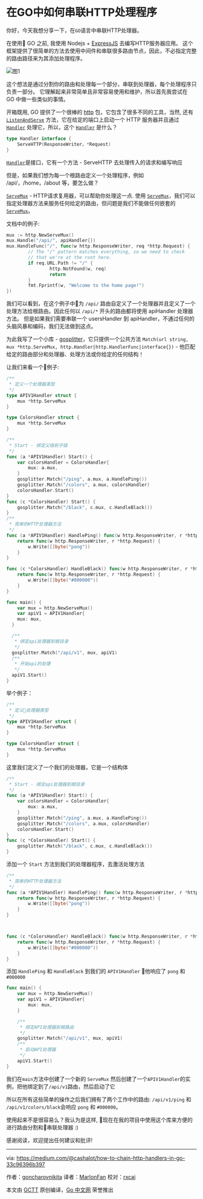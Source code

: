 # 在GO中如何串联HTTP处理程序

你好，今天我想分享一下，在``GO``语言中串联HTTP处理器。

在使用 GO 之前, 我使用 Nodejs + [ExpressJS](http://expressjs.com/en/4x/api.html) 去编写HTTP服务器应用。 这个框架提供了很简单的方法去使用中间件和串联很多路由节点，因此，不必指定完整的路由路径来为其添加处理程序。

![图1](https://cdn-images-1.medium.com/max/1600/1*HCztzuqe1E0yZN6_UqVb4A.png)

这个想法是通过分割你的路由和处理每一个部分，串联到处理器，每个处理程序只负责一部分。 它理解起来非常简单且非常容易使用和维护，所以首先我尝试在 GO 中做一些类似的事情。

开箱既用, GO 提供了一个很棒的 [http](https://golang.org/pkg/net/http) 包，它包含了很多不同的工具，当然, 还有 [``ListenAndServe``](https://golang.org/pkg/net/http/#ListenAndServe) 方法，它在给定的端口上启动一个 HTTP 服务器并且通过 [``Handler``](https://golang.org/pkg/net/http/#Handler) 处理它，所以，这个 [``Handler``](https://golang.org/pkg/net/http/#Handler) 是什么？

```go
type Handler interface {
    ServeHTTP(ResponseWriter，*Request)
}
```

[``Handler``](https://golang.org/pkg/net/http/#Handler)是接口，它有一个方法 - ServeHTTP 去处理传入的请求和编写响应

但是，如果我们想为每一个根路由定义一个处理程序，例如 /api/，/home，/about 等，要怎么做？

[``ServeMux``](https://golang.org/pkg/net/http/#ServeMux) - HTTP请求复用器，可以帮助你处理这一点. 使用 [``ServeMux``](https://golang.org/pkg/net/http/#ServeMux)，我们可以指定处理器方法来服务任何给定的路由，但问题是我们不能做任何嵌套的 [``ServeMux``](https://golang.org/pkg/net/http/#ServeMux)。

文档中的例子:

```go
mux := http.NewServeMux()
mux.Handle("/api/", apiHandler{})
mux.HandleFunc("/", func(w http.ResponseWriter, req *http.Request) {
        // The "/" pattern matches everything, so we need to check
        // that we're at the root here.
        if req.URL.Path != "/" {
                http.NotFound(w, req)
                return
        }
        fmt.Fprintf(w, "Welcome to the home page!")
})
```

我们可以看到，在这个例子中为 ``/api/`` 路由自定义了一个处理器并且定义了一个处理方法给根路由。因此任何以 ``/api/*`` 开头的路由都将使用 apiHandler 处理器方法。 但是如果我们需要串联一个 usersHandler 到 apiHandler，不通过任何的头脑风暴和编码，我们无法做到这点。

为此我写了一个小库 - [gosplitter](https://github.com/goncharovnikita/gosplitter)，它只提供一个公共方法 ``Match(url string, mux *http.ServeMux, http.Handler|http.HandlerFunc|interface{})`` - 他匹配给定的路由部分和处理器、处理方法或你给定的任何结构！

让我们来看一个例子:

```go
/**
 * 定义一个处理器类型
 */
type APIV1Handler struct {
	mux *http.ServeMux
}

type ColorsHandler struct {
	mux *http.ServeMux
}

/**
 * Start - 绑定父级到子级
 */
func (a *APIV1Handler) Start() {
	var colorsHandler = ColorsHandler{
		mux: a.mux,
	}
	gosplitter.Match("/ping", a.mux, a.HandlePing())
	gosplitter.Match("/colors", a.mux, colorsHandler)
	colorsHandler.Start()
}
func (c *ColorsHandler) Start() {
    gosplitter.Match("/black", c.mux, c.HandleBlack())
}
/**
 * 简单的HTTP处理器方法
 */
func (a *APIV1Handler) HandlePing() func(w http.ResponseWriter, r *http.Request) {
	return func(w http.ResponseWriter, r *http.Request) {
		w.Write([]byte("pong"))
	}
}

func (c *ColorsHandler) HandleBlack() func(w http.ResponseWriter, r *http.Request) {
	return func(w http.ResponseWriter, r *http.Request) {
		w.Write([]byte("#000000"))
	}
}

func main() {
    var mux = http.NewServeMux()
    var apiV1 = APIV1Handler{
	mux: mux,
  }

  /**
   * 绑定api处理器到根目录
   */
  gosplitter.Match("/api/v1", mux, apiV1)
  /**
   * 开始api的处理
   */
  apiV1.Start()
}
```

举个例子：

```go
/**
 * 定义处理器类型
 */
type APIV1Handler struct {
	mux *http.ServeMux
}

type ColorsHandler struct {
	mux *http.ServeMux
}
```

这里我们定义了一个我们的处理器，它是一个结构体

```go
/**
 * Start - 绑定api处理器到根目录
 */
func (a *APIV1Handler) Start() {
	var colorsHandler = ColorsHandler{
		mux: a.mux,
	}
	gosplitter.Match("/ping", a.mux, a.HandlePing())
	gosplitter.Match("/colors", a.mux, colorsHandler)
	colorsHandler.Start()
}
func (c *ColorsHandler) Start() {
	gosplitter.Match("/black", c.mux, c.HandleBlack())
}
```

添加一个 ``Start`` 方法到我们的处理器程序，去激活处理方法

```go
/**
 * 简单的HTTP处理器方法
 */
func (a *APIV1Handler) HandlePing() func(w http.ResponseWriter, r *http.Request) {
	return func(w http.ResponseWriter, r *http.Request) {
		w.Write([]byte("pong"))
	}
}



func (c *ColorsHandler) HandleBlack() func(w http.ResponseWriter, r *http.Request) {
	return func(w http.ResponseWriter, r *http.Request) {
		w.Write([]byte("#000000"))
	}
}
```

添加 ``HandlePing`` 和 ``HandleBlack`` 到我们的 ``APIV1Handler`` 他响应了 ``pong`` 和 ``#000000``

```go
func main() {
	var mux = http.NewServeMux()
	var apiV1 = APIV1Handler{
        mux: mux,
	}

	/**
	 * 绑定API处理器到根路由
	 */
	gosplitter.Match("/api/v1", mux, apiV1)
	/**
	 * 启动API处理器
	 */
	apiV1.Start()
}
```

我们在``main``方法中创建了一个新的 ``ServeMux`` 然后创建了一个``APIV1Handler``的实例，把他绑定到了``/api/v1``路由，然后启动了它

所以在所有这些简单的操作之后我们拥有了两个工作中的路由: ``/api/v1/ping`` 和 ``/api/v1/colors/black``会响应 ``pong`` 和 ``#000000``。

使用起来不是很容易么？我认为是这样, 现在在我的项目中使用这个库来方便的进行路由分割和串联处理器 :)

<!-- Thanks for reading! Any suggestions and critiques are welcome! -->

感谢阅读，欢迎提出任何建议和批评!




----------------

via: https://medium.com/@cashalot/how-to-chain-http-handlers-in-go-33c96396b397

作者：[goncharovnikita](https://github.com/goncharovnikita)
译者：[MarlonFan](https://github.com/MarlonFan)
校对：[rxcai](https://github.com/rxcai)

本文由 [GCTT](https://github.com/studygolang/GCTT) 原创编译，[Go 中文网](https://studygolang.com/) 荣誉推出
